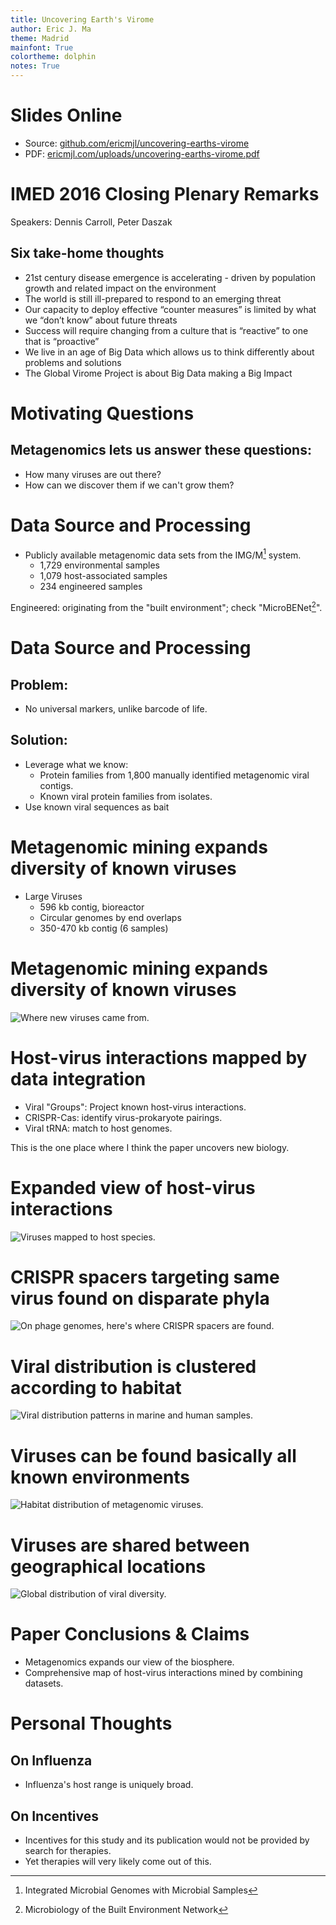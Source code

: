 ```yaml
---
title: Uncovering Earth's Virome
author: Eric J. Ma
theme: Madrid
mainfont: True
colortheme: dolphin
notes: True
---
```


# Slides Online

- Source: [github.com/ericmjl/uncovering-earths-virome][source]
- PDF: [ericmjl.com/uploads/uncovering-earths-virome.pdf][pdf]

[pdf]: http://www.ericmjl.com/uploads/uncovering-earths-virome.pdf
[source]: http://github.com/ericmjl/uncovering-earths-virome

# IMED 2016 Closing Plenary Remarks

Speakers: Dennis Carroll, Peter Daszak

## Six take-home thoughts
- 21st century disease emergence is accelerating - driven by population growth and related impact on the environment
- The world is still ill-prepared to respond to an emerging threat
- Our capacity to deploy effective “counter measures” is limited by what we “don’t know” about future threats
- Success will require changing from a culture that is “reactive” to one that is “proactive”
- We live in an age of Big Data which allows us to think differently about problems and solutions
- The Global Virome Project is about Big Data making a Big Impact


# Motivating Questions

## Metagenomics lets us answer these questions:

- How many viruses are out there?
- How can we discover them if we can't grow them?

# Data Source and Processing

- Publicly available metagenomic data sets from the IMG/M[^imgm] system.
    - 1,729 environmental samples
    - 1,079 host-associated samples
    - 234 engineered samples

Engineered: originating from the "built environment"; check "MicroBENet[^microbenet]".

[^imgm]: Integrated Microbial Genomes with Microbial Samples
[^microbenet]: Microbiology of the Built Environment Network

# Data Source and Processing

## Problem:
- No universal markers, unlike barcode of life.

## Solution:
- Leverage what we know:
    - Protein families from 1,800 manually identified metagenomic viral contigs.
    - Known viral protein families from isolates.
- Use known viral sequences as bait

# Metagenomic mining expands diversity of known viruses

- Large Viruses
    - 596 kb contig, bioreactor
    - Circular genomes by end overlaps
    - 350-470 kb contig (6 samples)

# Metagenomic mining expands diversity of known viruses

![Where new viruses came from.](./figures/nature19094-f1.jpg)

# Host-virus interactions mapped by data integration

- Viral "Groups": Project known host-virus interactions.
- CRISPR-Cas: identify virus-prokaryote pairings.
- Viral tRNA: match to host genomes.

This is the one place where I think the paper uncovers new biology.

# Expanded view of host-virus interactions

![Viruses mapped to host species.](./figures/nature19094-f2.jpg)

# CRISPR spacers targeting same virus found on disparate phyla

![On phage genomes, here's where CRISPR spacers are found.](./figures/nature19094-f3.jpg)

# Viral distribution is clustered according to habitat

![Viral distribution patterns in marine and human samples.](./figures/nature19094-f4.jpg)

# Viruses can be found basically all known environments

![Habitat distribution of metagenomic viruses.](./figures/nature19094-f5.jpg)

# Viruses are shared between geographical locations

![Global distribution of viral diversity.](./figures/nature19094-sf10.jpg)

# Paper Conclusions & Claims

- Metagenomics expands our view of the biosphere.
- Comprehensive map of host-virus interactions mined by combining datasets.

# Personal Thoughts

## On Influenza

- Influenza's host range is uniquely broad.

## On Incentives

- Incentives for this study and its publication would not be provided by search for therapies.
- Yet therapies will very likely come out of this.
